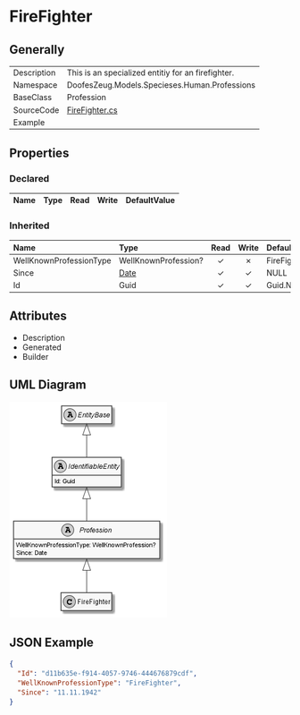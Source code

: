 ﻿# FireFighter

## Generally

|||
|:-|:-|
|Description|This is an specialized entitiy for an firefighter.|
|Namespace|DoofesZeug.Models.Specieses.Human.Professions|
|BaseClass|Profession|
|SourceCode|[FireFighter.cs](../../../../DoofesZeug.Library/Src/Models/Specieses/Human/Professions/FireFighter.cs)|
|Example||

## Properties

### Declared

|Name|Type|Read|Write|DefaultValue|
|:---|:---|:--:|:---:|:-----------|

### Inherited

|Name|Type|Read|Write|DefaultValue|
|:---|:---|:--:|:---:|:-----------|
|WellKnownProfessionType|WellKnownProfession?|&#x2713;|&#x2717;|FireFighter|
|Since|[Date](../../Models/DoofesZeug.Models.DateAndTime/Date.md)|&#x2713;|&#x2713;|NULL|
|Id|Guid|&#x2713;|&#x2713;|Guid.NewGuid()|

## Attributes

- Description
- Generated
- Builder

## UML Diagram

![FireFighter.png](./FireFighter.png "FireFighter")

## JSON Example

```json
{
  "Id": "d11b635e-f914-4057-9746-444676879cdf",
  "WellKnownProfessionType": "FireFighter",
  "Since": "11.11.1942"
}
```

